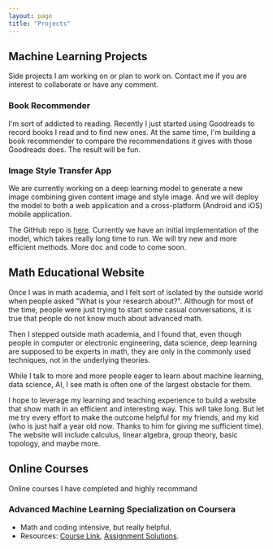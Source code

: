 ```yaml
---
layout: page
title: "Projects"
---
```

## Machine Learning Projects
Side projects I am working on or plan to work on. Contact me if you are interest to collaborate or have any comment. 

### Book Recommender
I'm sort of addicted to reading. Recently I just started using Goodreads to record books I read and to find new ones. At the same time, I'm building a book recommender to compare the recommendations it gives with those Goodreads does. The result will be fun.

### Image Style Transfer App
We are currently working on a deep learning model to generate a new image combining given content image and style image. And we will deploy the model to both a web application and a cross-platform (Android and iOS) mobile application.

The GitHub repo is [here](https://github.com/huijunzhao-ds/style-transfer). Currently we have an initial implementation of the model, which takes really long time to run. We will try new and more efficient methods. More doc and code to come soon.

## Math Educational Website 
Once I was in math academia, and I felt sort of isolated by the outside world when people asked "What is your research about?". Although for most of the time, people were just trying to start some casual conversations, it is true that people do not know much about advanced math. 

Then I stepped outside math academia, and I found that, even though people in computer or electronic engineering, data science, deep learning are supposed to be experts in math, they are only in the commonly used techniques, not in the underlying theories. 

While I talk to more and more people eager to learn about machine learning, data science, AI, I see math is often one of the largest obstacle for them.

I hope to leverage my learning and teaching experience to build a website that show math in an efficient and interesting way. This will take long. But let me try every effort to make the outcome helpful for my friends, and my kid (who is just half a year old now. Thanks to him for giving me sufficient time). The website will include calculus, linear algebra, group theory, basic topology, and maybe more.

## Online Courses
Online courses I have completed and highly recommand

### Advanced Machine Learning Specialization on Coursera
- Math and coding intensive, but really helpful.
- Resources: [Course Link](https://www.coursera.org/specializations/aml), [Assignment Solutions](https://github.com/huijunzhao-ds/advanced-machine-learning).




